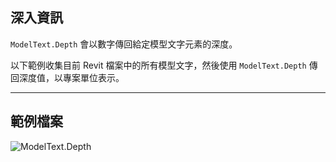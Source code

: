 ## 深入資訊
`ModelText.Depth` 會以數字傳回給定模型文字元素的深度。

以下範例收集目前 Revit 檔案中的所有模型文字，然後使用 `ModelText.Depth` 傳回深度值，以專案單位表示。
___
## 範例檔案

![ModelText.Depth](./Revit.Elements.ModelText.Depth_img.jpg)

